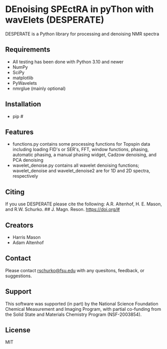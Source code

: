 # DEnoising SPEctRA in pyThon with wavElets (DESPERATE)

DESPERATE is a Python library for processing and denoising NMR spectra


## Requirements
- All testing has been done with Python 3.10 and newer
- NumPy
- SciPy
- matplotlib
- PyWavelets
- nmrglue (mainly optional)

## Installation
- pip #

## Features
- functions.py contains some processing functions for Topspin data including loading FID's or SER's, FFT, window functions, phasing, automatic phasing, a manual phasing widget, Cadzow denoising, and PCA denoising
- wavelet_denoise.py contains all wavelet denoising functions; wavelet_denoise and wavelet_denoise2 are for 1D and 2D spectra, respectively

## Citing
If you use DESPERATE please cite the following:
A.R. Altenhof, H. E. Mason, and R.W. Schurko. ## J. Magn. Reson. https://doi.org/#

## Creators
- Harris Mason
- Adam Altenhof

## Contact
Please contact rschurko@fsu.edu with any quesitons, feedback, or suggestions.

## Support
This software was supported (in part) by the National Science Foundation Chemical Measurement and Imaging Program, with partial co-funding from the Solid State and Materials Chemistry Program (NSF-2003854).

## License
MIT

[//]: # ()

   [dill]: <https://github.com/joemccann/dillinger>
